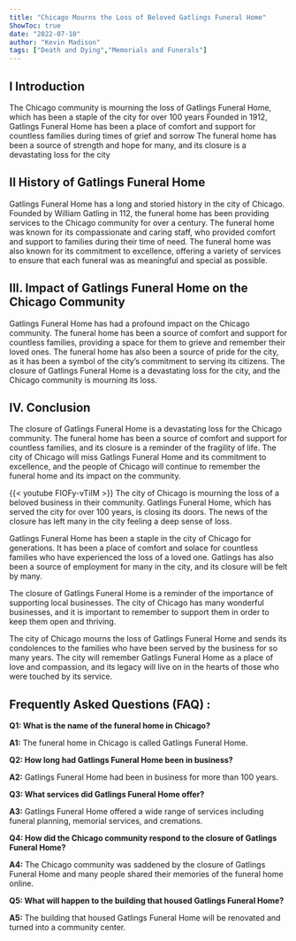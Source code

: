 ```yaml
---
title: "Chicago Mourns the Loss of Beloved Gatlings Funeral Home"
ShowToc: true 
date: "2022-07-10"
author: "Kevin Madison" 
tags: ["Death and Dying","Memorials and Funerals"]
---
```

## I Introduction

The Chicago community is mourning the loss of Gatlings Funeral Home, which has been a staple of the city for over 100 years Founded in 1912, Gatlings Funeral Home has been a place of comfort and support for countless families during times of grief and sorrow The funeral home has been a source of strength and hope for many, and its closure is a devastating loss for the city

## II History of Gatlings Funeral Home

Gatlings Funeral Home has a long and storied history in the city of Chicago. Founded by William Gatling in 112, the funeral home has been providing services to the Chicago community for over a century. The funeral home was known for its compassionate and caring staff, who provided comfort and support to families during their time of need. The funeral home was also known for its commitment to excellence, offering a variety of services to ensure that each funeral was as meaningful and special as possible.

## III. Impact of Gatlings Funeral Home on the Chicago Community

Gatlings Funeral Home has had a profound impact on the Chicago community. The funeral home has been a source of comfort and support for countless families, providing a space for them to grieve and remember their loved ones. The funeral home has also been a source of pride for the city, as it has been a symbol of the city’s commitment to serving its citizens. The closure of Gatlings Funeral Home is a devastating loss for the city, and the Chicago community is mourning its loss.

## IV. Conclusion

The closure of Gatlings Funeral Home is a devastating loss for the Chicago community. The funeral home has been a source of comfort and support for countless families, and its closure is a reminder of the fragility of life. The city of Chicago will miss Gatlings Funeral Home and its commitment to excellence, and the people of Chicago will continue to remember the funeral home and its impact on the community.

{{< youtube FIOFy-vTiIM >}} 
The city of Chicago is mourning the loss of a beloved business in their community. Gatlings Funeral Home, which has served the city for over 100 years, is closing its doors. The news of the closure has left many in the city feeling a deep sense of loss.

Gatlings Funeral Home has been a staple in the city of Chicago for generations. It has been a place of comfort and solace for countless families who have experienced the loss of a loved one. Gatlings has also been a source of employment for many in the city, and its closure will be felt by many.

The closure of Gatlings Funeral Home is a reminder of the importance of supporting local businesses. The city of Chicago has many wonderful businesses, and it is important to remember to support them in order to keep them open and thriving.

The city of Chicago mourns the loss of Gatlings Funeral Home and sends its condolences to the families who have been served by the business for so many years. The city will remember Gatlings Funeral Home as a place of love and compassion, and its legacy will live on in the hearts of those who were touched by its service.

## Frequently Asked Questions (FAQ) :
**Q1: What is the name of the funeral home in Chicago?**

**A1:** The funeral home in Chicago is called Gatlings Funeral Home.

**Q2: How long had Gatlings Funeral Home been in business?**

**A2:** Gatlings Funeral Home had been in business for more than 100 years.

**Q3: What services did Gatlings Funeral Home offer?**

**A3:** Gatlings Funeral Home offered a wide range of services including funeral planning, memorial services, and cremations.

**Q4: How did the Chicago community respond to the closure of Gatlings Funeral Home?**

**A4:** The Chicago community was saddened by the closure of Gatlings Funeral Home and many people shared their memories of the funeral home online.

**Q5: What will happen to the building that housed Gatlings Funeral Home?**

**A5:** The building that housed Gatlings Funeral Home will be renovated and turned into a community center.



